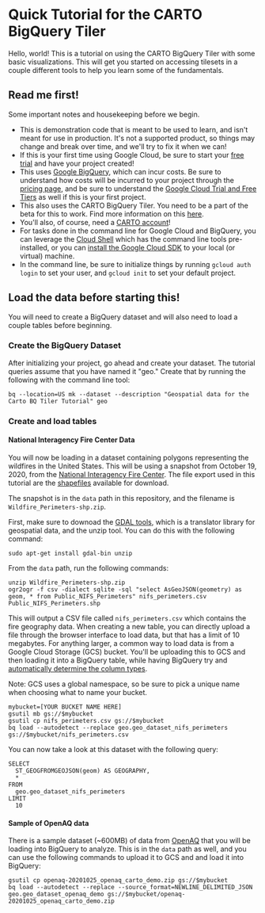 # Quick Tutorial for the CARTO BigQuery Tiler
Hello, world! This is a tutorial on using the CARTO BigQuery Tiler with some basic visualizations. This will get you started on accessing tilesets in a couple different tools to help you learn some of the fundamentals.

## Read me first!
Some important notes and housekeeping before we begin.
- This is demonstration code that is meant to be used to learn, and isn't meant for use in production. It's not a supported product, so things may change and break over time, and we'll try to fix it when we can!
- If this is your first time using Google Cloud, be sure to start your [free trial](https://cloud.google.com/free) and have your project created!
- This uses [Google BigQuery](https://cloud.google.com/bigquery), which can incur costs. Be sure to understand how costs will be incurred to your project through the [pricing page](https://cloud.google.com/bigquery/pricing), and be sure to understand the [Google Cloud Trial and Free Tiers](https://cloud.google.com/free) as well if this is your first project.
- This also uses the CARTO BigQuery Tiler. You need to be a part of the beta for this to work. Find more information on this [here](https://carto.com/bigquery/beta/).
- You'll also, of course, need a [CARTO account](https://carto.com/signup)!
- For tasks done in the command line for Google Cloud and BigQuery, you can leverage the [Cloud Shell](https://cloud.google.com/shell) which has the command line tools pre-installed, or you can [install the Google Cloud SDK](https://cloud.google.com/sdk/docs/install) to your local (or virtual) machine.
- In the command line, be sure to initialize things by running `gcloud auth login` to set your user, and `gcloud init` to set your default project.

## Load the data before starting this!
You will need to create a BigQuery dataset and will also need to load a couple tables before beginning.

### Create the BigQuery Dataset

After initializing your project, go ahead and create your dataset. The tutorial queries assume that you have named it "geo." Create that by running the following with the command line tool:

```bq --location=US mk --dataset --description "Geospatial data for the Carto BQ Tiler Tutorial" geo```

### Create and load tables
#### National Interagency Fire Center Data

You will now be loading in a dataset containing polygons representing the wildfires in the United States. This will be using a snapshot from October 19, 2020, from the [National Interagency Fire Center](https://data-nifc.opendata.arcgis.com/). The file export used in this tutorial are the [shapefiles](https://data-nifc.opendata.arcgis.com/datasets/wildfire-perimeters) available for download.

The snapshot is in the `data` path in this repository, and the filename is `Wildfire_Perimeters-shp.zip`.

First, make sure to downoad the [GDAL tools](https://gdal.org/), which is a translator library for geospatial data, and the unzip tool. You can do this with the following command:

`sudo apt-get install gdal-bin unzip`

From the `data` path, run the following commands:

```
unzip Wildfire_Perimeters-shp.zip
ogr2ogr -f csv -dialect sqlite -sql "select AsGeoJSON(geometry) as geom, * from Public_NIFS_Perimeters" nifs_perimeters.csv Public_NIFS_Perimeters.shp
```

This will output a CSV file called `nifs_perimeters.csv` which contains the fire geography data. When creating a new table, you can directly upload a file through the browser interface to load data, but that has a limit of 10 megabytes. For anything larger, a common way to load data is from a Google Cloud Storage (GCS) bucket. You'll be uploading this to GCS and then loading it into a BigQuery table, while having BigQuery try and [automatically determine the column types](https://cloud.google.com/bigquery/docs/schema-detect).

Note: GCS uses a global namespace, so be sure to pick a unique name when choosing what to name your bucket.

```
mybucket=[YOUR BUCKET NAME HERE]
gsutil mb gs://$mybucket
gsutil cp nifs_perimeters.csv gs://$mybucket
bq load --autodetect --replace geo.geo_dataset_nifs_perimeters gs://$mybucket/nifs_perimeters.csv
```

You can now take a look at this dataset with the following query:

```
SELECT
  ST_GEOGFROMGEOJSON(geom) AS GEOGRAPHY,
  *
FROM
  geo.geo_dataset_nifs_perimeters
LIMIT
  10
```

#### Sample of OpenAQ data

There is a sample dataset (~600MB) of data from [OpenAQ](https://openaq.org/) that you will be loading into BigQuery to analyze. This is in the `data` path as well, and you can use the following commands to upload it to GCS and and load it into BigQuery:

```
gsutil cp openaq-20201025_openaq_carto_demo.zip gs://$mybucket
bq load --autodetect --replace --source_format=NEWLINE_DELIMITED_JSON geo.geo_dataset_openaq_demo gs://$mybucket/openaq-20201025_openaq_carto_demo.zip
```